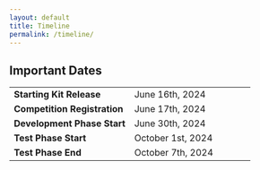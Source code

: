 ```yaml
---
layout: default
title: Timeline
permalink: /timeline/
---
```


## Important Dates

<table class="foo">
    <tr>
        <td width="50%"><b>Starting Kit Release</b></td>
        <td width="50%">June 16th, 2024</td>
    </tr>
    <tr>
        <td width="50%"><b>Competition Registration</b></td>
        <td width="50%">June 17th, 2024</td>
    </tr>
    <tr>
        <td width="50%"><b>Development Phase Start</b></td>
        <td width="50%">June 30th, 2024</td>
    </tr>
    <tr>
        <td width="50%"><b>Test Phase Start</b></td>
        <td width="50%">October 1st, 2024</td>
    </tr>
    <tr>
        <td width="50%"><b>Test Phase End</b></td>
        <td width="50%">October 7th, 2024</td>
    </tr>
</table>
